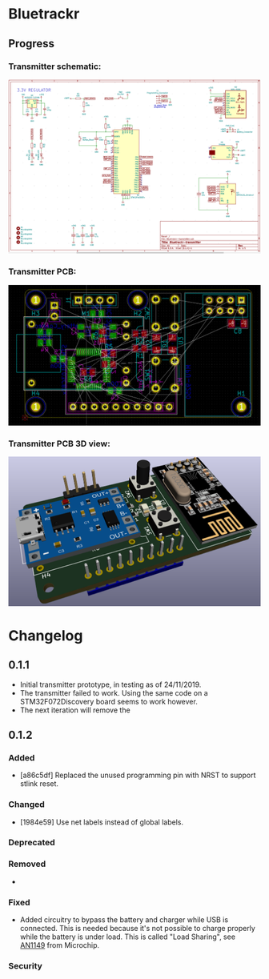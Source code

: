 # Bluetrackr

## Progress

### Transmitter schematic:

![schematic](https://raw.githubusercontent.com/Haellsigh/Bluetrackr/master/doc/images/transmitter_schematic.png)

### Transmitter PCB:
![schematic](https://raw.githubusercontent.com/Haellsigh/Bluetrackr/master/doc/images/transmitter_pcb.png)

### Transmitter PCB 3D view:

![schematic](https://raw.githubusercontent.com/Haellsigh/Bluetrackr/master/doc/images/transmitter_3d.png)

# Changelog

## 0.1.1

- Initial transmitter prototype, in testing as of 24/11/2019.
- The transmitter failed to work. Using the same code on a STM32F072Discovery board seems to work however.
- The next iteration will remove the 

## 0.1.2

### Added
- [a86c5df] Replaced the unused programming pin with NRST to support stlink reset.
### Changed
- [1984e59] Use net labels instead of global labels.
### Deprecated
### Removed
- 
### Fixed
- Added circuitry to bypass the battery and charger while USB is connected. This is needed because it's not possible to charge properly while the battery is under load. This is called "Load Sharing", see [AN1149](http://ww1.microchip.com/downloads/en/AppNotes/01149c.pdf) from Microchip.
### Security